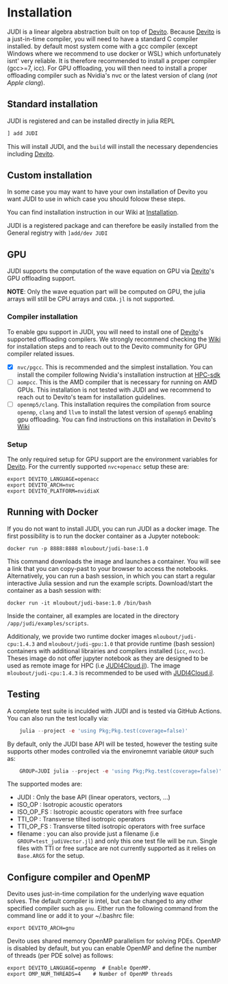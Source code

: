 
# Installation

JUDI is a linear algebra abstraction built on top of [Devito](https://github.com/devitocodes/devito). Because [Devito](https://github.com/devitocodes/devito) is a just-in-time compiler, you will need to have a standard C compiler installed. by default most system come with a gcc compiler (except Windows where we recommend to use docker or WSL) which unfortunately isnt' very reliable. It is therefore recommended to install a proper compiler (gcc>=7, icc). For GPU offloading, you will then need to install a proper offloading compiler such as Nvidia's nvc or the latest version of clang (*not Apple clang*).

## Standard installation

JUDI is registered and can be installed directly in julia REPL

```julia
] add JUDI
```

This will install JUDI, and the `build` will install the necessary dependencies including [Devito](https://github.com/devitocodes/devito).

## Custom installation

In some case you may want to have your own installation of Devito you want JUDI to use in which case you should foloow these steps.

You can find installation instruction in our Wiki at [Installation](https://github.com/slimgroup/JUDI.jl/wiki/Installation).

JUDI is a registered package and can therefore be easily installed from the General registry with `]add/dev JUDI`

## GPU

JUDI supports the computation of the wave equation on GPU via [Devito](https://www.devitoproject.org)'s GPU offloading support.

**NOTE**: Only the wave equation part will be computed on GPU, the julia arrays will still be CPU arrays and `CUDA.jl` is not supported.

### Compiler installation

To enable gpu support in JUDI, you will need to install one of [Devito](https://www.devitoproject.org)'s supported offloading compilers. We strongly recommend checking the [Wiki](https://github.com/devitocodes/devito/wiki) for installation steps and to reach out to the Devito community for GPU compiler related issues.

- [x] `nvc/pgcc`. This is recommended and the simplest installation. You can install the compiler following Nvidia's installation instruction at [HPC-sdk](https://developer.nvidia.com/hpc-sdk)
- [ ] `aompcc`. This is the AMD compiler that is necessary for running on AMD GPUs. This installation is not tested with JUDI and we recommend to reach out to Devito's team for installation guidelines.
- [ ] `openmp5/clang`. This installation requires the compilation from source `openmp`, `clang` and `llvm` to install the latest version of `openmp5` enabling gpu offloading. You can find instructions on this installation in Devito's [Wiki](https://github.com/devitocodes/devito/wiki)

### Setup

The only required setup for GPU support are the environment variables for [Devito](https://www.devitoproject.org). For the currently supported `nvc+openacc` setup these are:

```
export DEVITO_LANGUAGE=openacc
export DEVITO_ARCH=nvc
export DEVITO_PLATFORM=nvidiaX
```

## Running with Docker

If you do not want to install JUDI, you can run JUDI as a docker image. The first possibility is to run the docker container as a Jupyter notebook:

```
docker run -p 8888:8888 mloubout/judi-base:1.0
```

This command downloads the image and launches a container. You will see a link that you can copy-past to your browser to access the notebooks. Alternatively, you can run a bash session, in which you can start a regular interactive Julia session and run the example scripts. Download/start the container as a bash session with:

```
docker run -it mloubout/judi-base:1.0 /bin/bash
```

Inside the container, all examples are located in the directory `/app/judi/examples/scripts`.


Additionaly, we provide two runtime docker images `mloubout/judi-cpu:1.4.3` and `mloubout/judi-gpu:1.0` that provide runtime (bash session) containers with additional librairies and compilers installed (`icc`, `nvcc`). Theses image do not offer jupyter notebook as they are designed to be used as remote image for HPC (i.e [JUDI4Cloud.jl](https://github.com/slimgroup/JUDI4Cloud.jl)). The image `mloubout/judi-cpu:1.4.3` is recommended to be used with [JUDI4Cloud.jl](https://github.com/slimgroup/JUDI4Cloud.jl).

## Testing

A complete test suite is inculded with JUDI and is tested via GitHub Actions. You can also run the test locally
via:

```julia
    julia --project -e 'using Pkg;Pkg.test(coverage=false)'
```

By default, only the JUDI base API will be tested, however the testing suite supports other modes controlled via the environemnt variable `GROUP` such as:

```julia
	GROUP=JUDI julia --project -e 'using Pkg;Pkg.test(coverage=false)'
```

The supported modes are:

- JUDI : Only the base API (linear operators, vectors, ...)
- ISO_OP : Isotropic acoustic operators
- ISO_OP_FS : Isotropic acoustic operators with free surface
- TTI_OP : Transverse tilted isotropic operators
- TTI_OP_FS : Transverse tilted isotropic operators with free surface
- filename : you can also provide just a filename (i.e `GROUP=test_judiVector.jl`) and only this one test file will be run. Single files with TTI or free surface are not currently supported as it relies on `Base.ARGS` for the setup.


## Configure compiler and OpenMP

Devito uses just-in-time compilation for the underlying wave equation solves. The default compiler is intel, but can be changed to any other specified compiler such as `gnu`. Either run the following command from the command line or add it to your ~/.bashrc file:

```
export DEVITO_ARCH=gnu
```

Devito uses shared memory OpenMP parallelism for solving PDEs. OpenMP is disabled by default, but you can enable OpenMP and define the number of threads (per PDE solve) as follows:

```
export DEVITO_LANGUAGE=openmp  # Enable OpenMP. 
export OMP_NUM_THREADS=4    # Number of OpenMP threads
```

